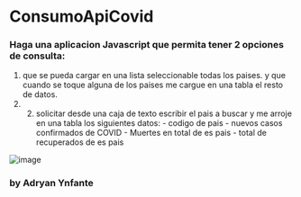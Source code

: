 # ConsumoApiCovid

### Haga una aplicacion Javascript que permita tener 2 opciones de consulta: 
1. que se pueda cargar en una lista seleccionable todas los paises. y que cuando se toque alguna de los paises me cargue en una tabla el resto de datos. 
2. 2. solicitar desde una caja de texto escribir el pais a buscar y me arroje en una tabla los siguientes datos: - codigo de pais - nuevos casos confirmados de COVID - Muertes en total de es pais - total de recuperados de es pais

![image](https://user-images.githubusercontent.com/92740455/164290938-cb8d68e5-9a96-4031-b239-cd2f45484b5a.png)

### by Adryan Ynfante
